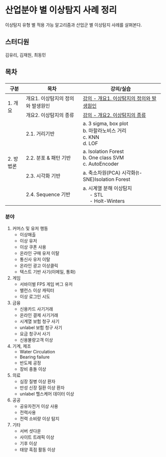 ﻿# 산업분야 별 이상탐지 사례 정리
이상탐지 유형 별 적용 가능 알고리즘과 산업군 별 이상탐지 사례를 살펴본다.

## 스터디원
김유리, 김재원, 최동민

## 목차
### 

<table>
    <thead>
        <tr>
            <th>구분</th>
            <th>목차</th>
            <th>강의/실습</th>
        </tr>
    </thead>
    <tbody>
        <tr>
            <td rowspan=2>1. 개요</td>
            <td>개요1. 이상탐지의 정의와 발생원인</td>
            <td><a href="https://github.com/SKR-DataScience/Anomaly_Detection_Usecase/blob/main/개요/note1.md">강의 - 개요1. 이상탐지의 정의와 발생원인</a></td>
        </tr>
        <tr>
            <td>개요2. 이상탐지의 종류</td>
			<td> <a href="https://github.com/SKR-DataScience/Anomaly_Detection_Usecase/blob/main/개요/note2.md">강의 - 개요2. 이상탐지의 종류</a></td>
        </tr>
		<tr>
			<td rowspan=4> 2. 방법론 </td>
			<td> 2.1. 거리기반 </td>
			<td> a. 3 sigma, box plot </br> 
				b. 마할라노비스 거리 </br>
				c. KNN </br> 
				d. LOF</td>
		</tr>
		<tr>
			<td> 2.2. 분포 & 패턴 기반 </td>
			<td> a. Isolation Forest </br> 
				 b. One class SVM </br> 
				 c. AutoEncoder</td>
		</tr>
		<tr>
			<td> 2.3. 시각화 기반 </td>
			<td> a. 축소차원(PCA) 시각화(t-SNE)Isolation Forest 
		</tr>
		<tr>
			<td> 2.4. Sequence 기반  </td>
			<td> a. 시계열 분해 이상탐지  </br> 
					&nbsp;&nbsp;&nbsp;&nbsp; - STL </br> 
					&nbsp;&nbsp;&nbsp;&nbsp; - Holt-Winters
		</tr>
    </tbody>
</table>

### 분야
1. 커머스 및 유저 행동
	- 이상매출
	- 이상 유저
	- 이상 쿠폰 사용
	- 온라인 구매 유저 이탈
	- 통신사 유저 이탈
	- 온라인 광고 이상클릭
	- 텍스트 기반 사기(이메일, 통화)
3. 게임
	- 서바이벌 FPS 게임 버그 유저
	- 밸런스 이상 캐릭터
	- 이상 로그인 시도
4. 금융
	- 신용카드 사기거래
	- 온라인 결제 사기거래
	- 시계열 보험 청구 사기
	- unlabel 보험 청구 사기
	- 요금 청구서 사기
	- 신용불량고객 이상
5. 기계, 제조
	- Water Circulation
	- Bearing failure
	- 반도체 공정
	- 장비 충돌 이상
6. 의료
	- 심장 질병 이상 환자
	- 만성 신장 질환 이상 환자
	- unlabel 헬스케어 데이터 이상
7. 공공
	 - 공유자전거 이상 사용
	 -  전력사용
	 - 전력 소비량 이상 탐지
8. 기타
	- 서버 셧다운
	- 사이트 트래픽 이상
	- 기후 이상
	- 태양 흑점 활동 이상



